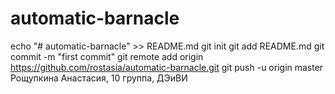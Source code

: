# automatic-barnacle
echo "# automatic-barnacle" >> README.md
git init
git add README.md
git commit -m "first commit"
git remote add origin https://github.com/rostasia/automatic-barnacle.git
git push -u origin master
Рощупкина Анастасия, 10 группа, ДЭиВИ
